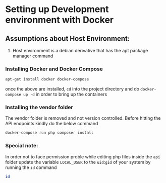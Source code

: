 # Setting up Development environment with Docker

## Assumptions about Host Environment:

1. Host environment is a debian derivative that has the apt package manager command

### Installing Docker and Docker Compose

```bash
apt-get install docker docker-compose
```

once the above are installed, `cd` into the project directory and do `docker-compose up -d` in order to bring up the containers

### Installing the vendor folder

The vendor folder is removed and not version controlled. Before hitting the API endpoints kindly do the below command

```bash
docker-compose run php composer install
```

### Special note:

In order not to face permission proble while editing php files inside the `api` folder update the variable `LOCAL_USER` to the `uid`:`gid` of your system by running the `id` command

```bash
id
```
